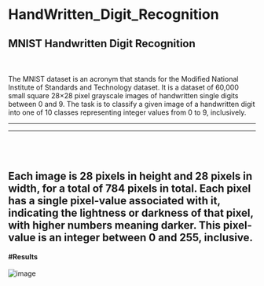 # HandWritten_Digit_Recognition
MNIST Handwritten Digit Recognition
---
<br><br>The MNIST dataset is an acronym that stands for the Modified National Institute of Standards and Technology dataset. It is a dataset of 60,000 small square 28×28 pixel grayscale images of handwritten single digits between 0 and 9. The task is to classify a given image of a handwritten digit into one of 10 classes representing integer values from 0 to 9, inclusively.<br>

---
---
<br><br>
Each image is 28 pixels in height and 28 pixels in width, for a total of 784 pixels in total. Each pixel has a single pixel-value associated with it, indicating the lightness or darkness of that pixel, with higher numbers meaning darker. This pixel-value is an integer between 0 and 255, inclusive.
---
<b> #Results</b>
<br><br>
![image](https://user-images.githubusercontent.com/37467941/148041087-c1ffebe2-7ea4-4906-951c-189ca46119a3.png)

